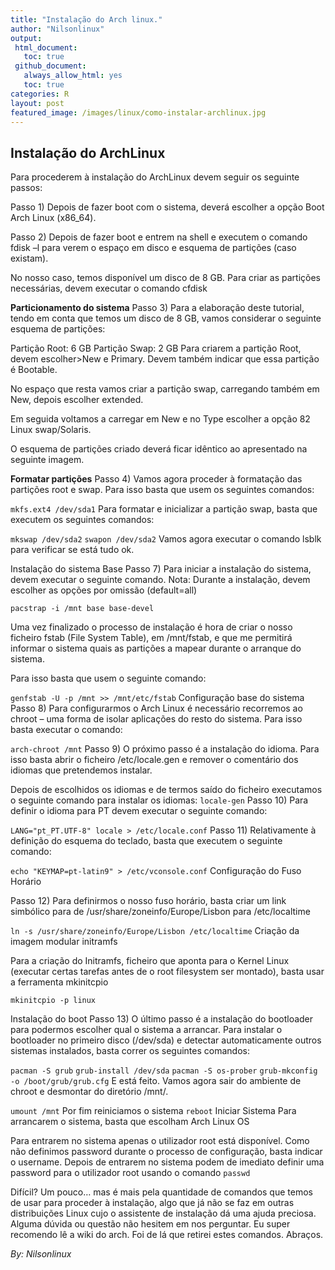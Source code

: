 ```yaml
---
title: "Instalação do Arch linux."
author: "Nilsonlinux"
output:
 html_document:
   toc: true
 github_document:
   always_allow_html: yes
   toc: true
categories: R
layout: post
featured_image: /images/linux/como-instalar-archlinux.jpg
---
```




## Instalação do ArchLinux ##
Para procederem à instalação do ArchLinux devem seguir os seguinte passos:

Passo 1) Depois de fazer boot com o sistema, deverá escolher a opção Boot Arch Linux (x86_64).  



 

Passo 2) Depois de fazer boot e entrem na shell e executem o comando fdisk –l para verem o espaço em disco e esquema de partições (caso existam).

No nosso caso, temos disponível um disco de 8 GB. Para criar as partições necessárias, devem executar o comando cfdisk



**Particionamento do sistema**
Passo 3) Para a elaboração deste tutorial, tendo em conta que temos um disco de 8 GB, vamos considerar o seguinte esquema de partições:

Partição Root: 6 GB
Partição Swap: 2 GB
Para criarem a partição Root, devem escolher>New e Primary. Devem também indicar que essa partição é Bootable.



No espaço que resta vamos criar a partição swap, carregando também em New, depois escolher extended.



Em seguida voltamos a carregar em New e no Type escolher a opção 82 Linux swap/Solaris.



O esquema de partições criado deverá ficar idêntico ao apresentado na seguinte imagem.



**Formatar partições**
Passo 4) Vamos agora proceder à formatação das partições root e swap. Para isso basta que usem os seguintes comandos:

```mkfs.ext4 /dev/sda1```
Para formatar e inicializar a partição swap, basta que executem os seguintes comandos:

```mkswap /dev/sda2```
```swapon /dev/sda2```
Vamos agora executar o comando lsblk para verificar se está tudo ok.



Instalação do sistema Base
Passo 7) Para iniciar a instalação do sistema, devem executar o seguinte comando. Nota: Durante a instalação, devem escolher as opções por omissão (default=all)

```pacstrap -i /mnt base base-devel```


Uma vez finalizado o processo de instalação é hora de criar o nosso ficheiro fstab (File System Table), em /mnt/fstab, e que me permitirá informar o sistema quais as partições a mapear durante o arranque do sistema.

Para isso basta que usem o seguinte comando:

```genfstab -U -p /mnt >> /mnt/etc/fstab```
Configuração base do sistema
Passo 8) Para configurarmos o Arch Linux é necessário recorremos ao chroot – uma forma de isolar aplicações do resto do sistema. Para isso basta executar o comando:

```arch-chroot /mnt```
Passo 9) O próximo passo é a instalação do idioma. Para isso basta abrir o ficheiro /etc/locale.gen e remover o comentário dos idiomas que pretendemos instalar.

Depois de escolhidos os idiomas e de termos saído do ficheiro executamos o seguinte comando para instalar os idiomas:
```locale-gen```
Passo 10) Para definir o idioma para PT devem executar o seguinte comando:

```LANG="pt_PT.UTF-8" locale > /etc/locale.conf```
Passo 11) Relativamente à definição do esquema do teclado, basta que executem o seguinte comando:

```echo "KEYMAP=pt-latin9" > /etc/vconsole.conf```
Configuração do Fuso Horário

Passo 12) Para definirmos o nosso fuso horário, basta criar um link simbólico para de /usr/share/zoneinfo/Europe/Lisbon para /etc/localtime

```ln -s /usr/share/zoneinfo/Europe/Lisbon /etc/localtime```
Criação da imagem modular initramfs

Para a criação do Initramfs, ficheiro que aponta para o Kernel Linux (executar certas tarefas antes de o root filesystem ser montado), basta usar a ferramenta mkinitcpio

```mkinitcpio -p linux```


Instalação do boot
Passo 13) O último passo é a instalação do bootloader para podermos escolher qual o sistema a arrancar. Para instalar o bootloader no primeiro disco (/dev/sda) e detectar automaticamente outros sistemas instalados, basta correr os seguintes comandos:

```pacman -S grub```
```grub-install /dev/sda```
```pacman -S os-prober```
```grub-mkconfig -o /boot/grub/grub.cfg```
E está feito. Vamos agora sair do ambiente de chroot e desmontar do diretório /mnt/.

```umount /mnt```
Por fim reiniciamos o sistema
```reboot```
Iniciar Sistema
Para arrancarem o sistema, basta que escolham Arch Linux OS 

Para entrarem no sistema apenas o utilizador root está disponível. Como não definimos password durante o processo de configuração, basta indicar o username. Depois de entrarem no sistema podem de imediato definir uma password para o utilizador root usando o comando
```passwd```



Difícil? Um pouco… mas é mais pela quantidade de comandos que temos de usar para proceder à instalação, algo que já não se faz em outras distribuições Linux cujo o assistente de instalação dá uma ajuda preciosa. Alguma dúvida ou questão não hesitem em nos perguntar. Eu super recomendo lê a wiki do arch. Foi de lá que retirei estes comandos. Abraços.

 _By: Nilsonlinux_